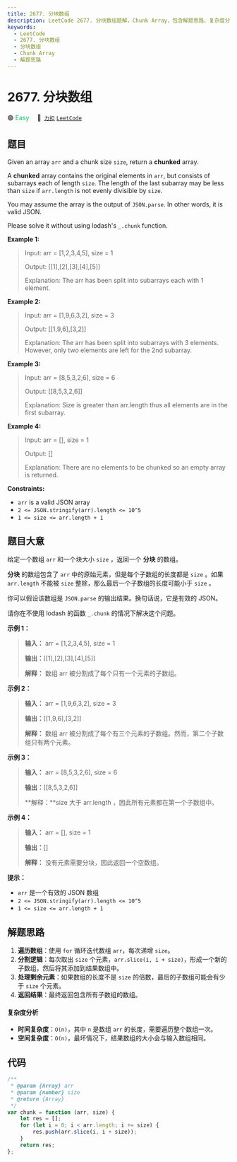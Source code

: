 ```yaml
---
title: 2677. 分块数组
description: LeetCode 2677. 分块数组题解，Chunk Array，包含解题思路、复杂度分析以及完整的 JavaScript 代码实现。
keywords:
  - LeetCode
  - 2677. 分块数组
  - 分块数组
  - Chunk Array
  - 解题思路
---
```


# 2677. 分块数组

🟢 <font color=#15bd66>Easy</font>&emsp; 🔗&ensp;[`力扣`](https://leetcode.cn/problems/chunk-array) [`LeetCode`](https://leetcode.com/problems/chunk-array)

## 题目

Given an array `arr` and a chunk size `size`, return a **chunked** array.

A **chunked** array contains the original elements in `arr`, but consists of
subarrays each of length `size`. The length of the last subarray may be less
than `size` if `arr.length` is not evenly divisible by `size`.

You may assume the array is the output of `JSON.parse`. In other words, it is
valid JSON.

Please solve it without using lodash's `_.chunk` function.

**Example 1:**

> Input: arr = [1,2,3,4,5], size = 1
>
> Output: [[1],[2],[3],[4],[5]]
>
> Explanation: The arr has been split into subarrays each with 1 element.

**Example 2:**

> Input: arr = [1,9,6,3,2], size = 3
>
> Output: [[1,9,6],[3,2]]
>
> Explanation: The arr has been split into subarrays with 3 elements. However, only two elements are left for the 2nd subarray.

**Example 3:**

> Input: arr = [8,5,3,2,6], size = 6
>
> Output: [[8,5,3,2,6]]
>
> Explanation: Size is greater than arr.length thus all elements are in the first subarray.

**Example 4:**

> Input: arr = [], size = 1
>
> Output: []
>
> Explanation: There are no elements to be chunked so an empty array is returned.

**Constraints:**

- `arr` is a valid JSON array
- `2 <= JSON.stringify(arr).length <= 10^5`
- `1 <= size <= arr.length + 1`

## 题目大意

给定一个数组 `arr` 和一个块大小 `size` ，返回一个 **分块** 的数组。

**分块** 的数组包含了 `arr` 中的原始元素，但是每个子数组的长度都是 `size` 。如果 `arr.length` 不能被 `size`
整除，那么最后一个子数组的长度可能小于 `size` 。

你可以假设该数组是 `JSON.parse` 的输出结果。换句话说，它是有效的 JSON。

请你在不使用 lodash 的函数 `_.chunk` 的情况下解决这个问题。

**示例 1：**

> **输入：** arr = [1,2,3,4,5], size = 1
>
> **输出：**[[1],[2],[3],[4],[5]]
>
> **解释：** 数组 arr 被分割成了每个只有一个元素的子数组。

**示例 2：**

> **输入：** arr = [1,9,6,3,2], size = 3
>
> **输出：**[[1,9,6],[3,2]]
>
> **解释：** 数组 arr 被分割成了每个有三个元素的子数组。然而，第二个子数组只有两个元素。

**示例 3：**

> **输入：** arr = [8,5,3,2,6], size = 6
>
> **输出：**[[8,5,3,2,6]]
>
> **解释：**size 大于 arr.length ，因此所有元素都在第一个子数组中。

**示例 4：**

> **输入：** arr = [], size = 1
>
> **输出：**[]
>
> **解释：** 没有元素需要分块，因此返回一个空数组。

**提示：**

- `arr` 是一个有效的 JSON 数组
- `2 <= JSON.stringify(arr).length <= 10^5`
- `1 <= size <= arr.length + 1`

## 解题思路

1. **遍历数组**：使用 `for` 循环迭代数组 `arr`，每次递增 `size`。
2. **分割逻辑**：每次取出 `size` 个元素，`arr.slice(i, i + size)`，形成一个新的子数组，然后将其添加到结果数组中。
3. **处理剩余元素**：如果数组的长度不是 `size` 的倍数，最后的子数组可能会有少于 `size` 个元素。
4. **返回结果**：最终返回包含所有子数组的数组。

#### 复杂度分析

- **时间复杂度**：`O(n)`，其中 `n` 是数组 `arr` 的长度，需要遍历整个数组一次。
- **空间复杂度**：`O(n)`，最坏情况下，结果数组的大小会与输入数组相同。

## 代码

```javascript
/**
 * @param {Array} arr
 * @param {number} size
 * @return {Array}
 */
var chunk = function (arr, size) {
	let res = [];
	for (let i = 0; i < arr.length; i += size) {
		res.push(arr.slice(i, i + size));
	}
	return res;
};
```

